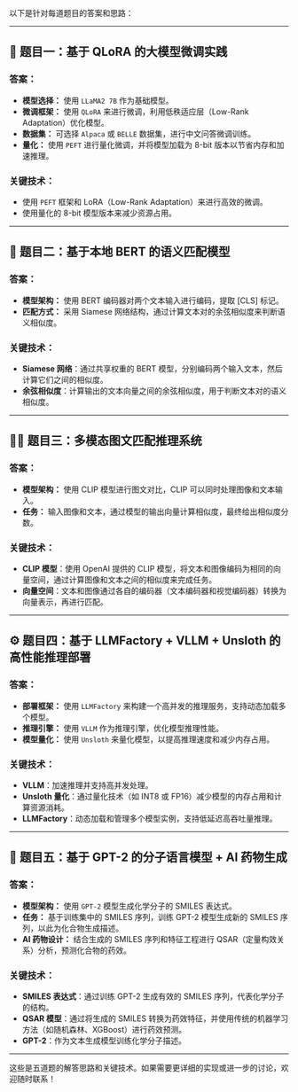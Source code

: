 以下是针对每道题目的答案和思路：

---

## 🧠 题目一：基于 QLoRA 的大模型微调实践

### 答案：
- **模型选择：** 使用 `LLaMA2 7B` 作为基础模型。
- **微调框架：** 使用 `QLoRA` 来进行微调，利用低秩适应层（Low-Rank Adaptation）优化模型。
- **数据集：** 可选择 `Alpaca` 或 `BELLE` 数据集，进行中文问答微调训练。
- **量化：** 使用 `PEFT` 进行量化微调，并将模型加载为 8-bit 版本以节省内存和加速推理。

### 关键技术：
- 使用 `PEFT` 框架和 LoRA（Low-Rank Adaptation）来进行高效的微调。
- 使用量化的 8-bit 模型版本来减少资源占用。

---

## 🧬 题目二：基于本地 BERT 的语义匹配模型

### 答案：
- **模型架构：** 使用 BERT 编码器对两个文本输入进行编码，提取 [CLS] 标记。
- **匹配方式：** 采用 Siamese 网络结构，通过计算文本对的余弦相似度来判断语义相似度。

### 关键技术：
- **Siamese 网络**：通过共享权重的 BERT 模型，分别编码两个输入文本，然后计算它们之间的相似度。
- **余弦相似度**：计算输出的文本向量之间的余弦相似度，用于判断文本对的语义相似度。

---

## 🧑‍🎨 题目三：多模态图文匹配推理系统

### 答案：
- **模型架构：** 使用 CLIP 模型进行图文对比，CLIP 可以同时处理图像和文本输入。
- **任务：** 输入图像和文本，通过模型的输出向量计算相似度，最终给出相似度分数。

### 关键技术：
- **CLIP 模型**：使用 OpenAI 提供的 CLIP 模型，将文本和图像编码为相同的向量空间，通过计算图像和文本之间的相似度来完成任务。
- **向量空间**：文本和图像通过各自的编码器（文本编码器和视觉编码器）转换为向量表示，再进行匹配。

---

## ⚙️ 题目四：基于 LLMFactory + VLLM + Unsloth 的高性能推理部署

### 答案：
- **部署框架：** 使用 `LLMFactory` 来构建一个高并发的推理服务，支持动态加载多个模型。
- **推理引擎：** 使用 `VLLM` 作为推理引擎，优化模型推理性能。
- **模型量化：** 使用 `Unsloth` 来量化模型，以提高推理速度和减少内存占用。

### 关键技术：
- **VLLM**：加速推理并支持高并发处理。
- **Unsloth 量化**：通过量化技术（如 INT8 或 FP16）减少模型的内存占用和计算资源消耗。
- **LLMFactory**：动态加载和管理多个模型实例，支持低延迟高吞吐量推理。

---

## 💊 题目五：基于 GPT-2 的分子语言模型 + AI 药物生成

### 答案：
- **模型架构：** 使用 `GPT-2` 模型生成化学分子的 SMILES 表达式。
- **任务：** 基于训练集中的 SMILES 序列，训练 GPT-2 模型生成新的 SMILES 序列，以此为化合物生成描述。
- **AI 药物设计：** 结合生成的 SMILES 序列和特征工程进行 QSAR（定量构效关系）分析，预测化合物的药效。

### 关键技术：
- **SMILES 表达式**：通过训练 GPT-2 生成有效的 SMILES 序列，代表化学分子的结构。
- **QSAR 模型**：通过将生成的 SMILES 转换为药效特征，并使用传统的机器学习方法（如随机森林、XGBoost）进行药效预测。
- **GPT-2**：作为文本生成模型训练化学分子描述。

---

这些是五道题的解答思路和关键技术。如果需要更详细的实现或进一步的讨论，欢迎随时联系！